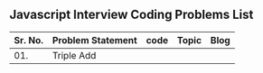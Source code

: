 ## Javascript Interview Coding Problems List


| Sr. No. | Problem Statement | code | Topic | Blog |
| -------|-------------------|-------|-------|------|
| 01. | Triple Add | 
